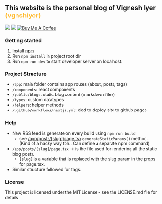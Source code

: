 ## This website is the personal blog of Vignesh Iyer <span style="color:#FFBD38">(vgnshiyer)

[![](https://badgen.net/github/license/vgnshiyer/vgnshiyer.github.io)](https://github.com/vgnshiyer/vgnshiyer.github.io/blob/master/LICENSE)
[![](https://img.shields.io/badge/Follow-vgnshiyer-0A66C2?logo=linkedin)](https://www.linkedin.com/comm/mynetwork/discovery-see-all?usecase=PEOPLE_FOLLOWS&followMember=vgnshiyer)
[![Buy Me A Coffee](https://img.shields.io/badge/Buy%20Me%20A%20Coffee-Donate-yellow.svg?logo=buymeacoffee)](https://www.buymeacoffee.com/vgnshiyer)

### Getting started

1. Install [npm](https://formulae.brew.sh/formula/node)
2. Run `npm install` in project root dir.
3. Run `npm run dev` to start developer server on localhost.

### Project Structure

- `/app`: main folder contains app routes (about, posts, tags)
- `/components`: react components
- `/public/blogs`: static blog content (markdown files)
- `/types`: custom datatypes
- `/helpers`: helper methods
- `/.github/workflows/nextjs.yml`: cicd to deploy site to github pages

### Help

- New RSS feed is generate on every build using `npm run build`
  - see [/app/posts/\[slug\]/page.tsx](/app/posts/\[slug\]/page.tsx) `generateStaticParams()` method. (Kind of a hacky way tbh.. Can define a separate npm command)
- `/app/posts/[slug]/page.tsx` -> is the file used for rendering all the static blog posts.
  - `[slug]` is a variable that is replaced with the slug param in the props for page.tsx.
- Similar structure followed for tags.

### License

This project is licensed under the MIT License - see the LICENSE.md file for details
